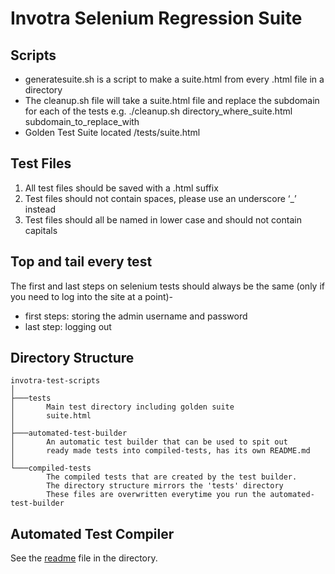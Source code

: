 # Invotra Selenium Regression Suite

## Scripts
* generatesuite.sh is a script to make a suite.html from every .html file in a directory
* The cleanup.sh file will take a suite.html file and replace the subdomain for each of the tests
e.g. 
./cleanup.sh directory_where_suite.html subdomain_to_replace_with
* Golden Test Suite located 
/tests/suite.html

## Test Files
1. All test files should be saved with a .html suffix
2. Test files should not contain spaces, please use an underscore ‘_’ instead
3. Test files should all be named in lower case and should not contain capitals

## Top and tail every test
The first and last steps on selenium tests should always be the same (only if you need to log into the site at a point)-

* first steps: storing the admin username and password
* last step: logging out

## Directory Structure
```
invotra-test-scripts
│   
├───tests
│       Main test directory including golden suite
│       suite.html
│
├───automated-test-builder
│		An automatic test builder that can be used to spit out
│		ready made tests into compiled-tests, has its own README.md
│
└───compiled-tests
		The compiled tests that are created by the test builder.
		The directory structure mirrors the 'tests' directory
		These files are overwritten everytime you run the automated-test-builder
```

## Automated Test Compiler
See the [readme](/automated-test-builder) file in the directory.
